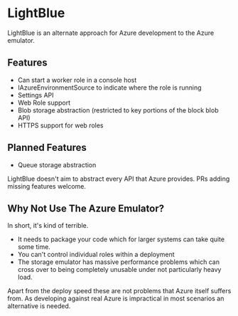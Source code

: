 LightBlue
=========
LightBlue is an alternate approach for Azure development to the Azure emulator. 

Features
--------
* Can start a worker role in a console host
* IAzureEnvironmentSource to indicate where the role is running
* Settings API
* Web Role support
* Blob storage abstraction (restricted to key portions of the block blob API)
* HTTPS support for web roles

Planned Features
----------------
* Queue storage abstraction

LightBlue doesn't aim to abstract every API that Azure provides. PRs adding missing features welcome.

Why Not Use The Azure Emulator?
------------------------------------
In short, it's kind of terrible.

* It needs to package your code which for larger systems can take quite some time. 
* You can't control individual roles within a deployment
* The storage emulator has massive performance problems which can cross over to being completely unusable under not particularly heavy load.

Apart from the deploy speed these are not problems that Azure itself suffers from. As developing against real Azure is impractical in most scenarios an alternative is needed.
